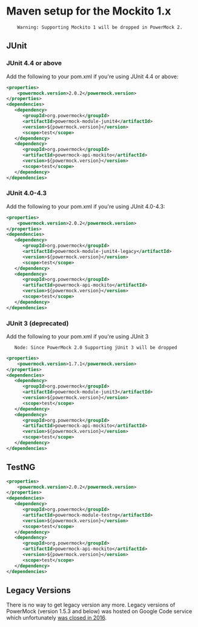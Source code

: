# Maven setup for the Mockito 1.x #

```
    Warning: Supporting Mockito 1 will be dropped in PowerMock 2.
```

## JUnit ##

### JUnit 4.4 or above ###

Add the following to your pom.xml if you're using JUnit 4.4 or above:

```xml
<properties>
    <powermock.version>2.0.2</powermock.version>
</properties>
<dependencies>
   <dependency>
      <groupId>org.powermock</groupId>
      <artifactId>powermock-module-junit4</artifactId>
      <version>${powermock.version}</version>
      <scope>test</scope>
   </dependency>
   <dependency>
      <groupId>org.powermock</groupId>
      <artifactId>powermock-api-mockito</artifactId>
      <version>${powermock.version}</version>
      <scope>test</scope>
   </dependency>
</dependencies>
```

### JUnit 4.0-4.3  ###

Add the following to your pom.xml if you're using JUnit 4.0-4.3:

```xml
<properties>
    <powermock.version>2.0.2</powermock.version>
</properties>
<dependencies>
   <dependency>
      <groupId>org.powermock</groupId>
      <artifactId>powermock-module-junit4-legacy</artifactId>
      <version>${powermock.version}</version>
      <scope>test</scope>
   </dependency>
   <dependency>
      <groupId>org.powermock</groupId>
      <artifactId>powermock-api-mockito</artifactId>
      <version>${powermock.version}</version>
      <scope>test</scope>
   </dependency>
</dependencies>
```

### JUnit 3 (deprecated) ###

Add the following to your pom.xml if you're using JUnit 3

```
   Node: Since PowerMock 2.0 Supporting jUnit 3 will be dropped
```

```xml
<properties>
    <powermock.version>1.7.1</powermock.version>
</properties>
<dependencies>
   <dependency>
      <groupId>org.powermock</groupId>
      <artifactId>powermock-module-junit3</artifactId>
      <version>${powermock.version}</version>
      <scope>test</scope>
   </dependency>
   <dependency>
      <groupId>org.powermock</groupId>
      <artifactId>powermock-api-mockito</artifactId>
      <version>${powermock.version}</version>
      <scope>test</scope>
   </dependency>
</dependencies>
```

## TestNG ##

```xml
<properties>
    <powermock.version>2.0.2</powermock.version>
</properties>
<dependencies>
   <dependency>
      <groupId>org.powermock</groupId>
      <artifactId>powermock-module-testng</artifactId>
      <version>${powermock.version}</version>
      <scope>test</scope>
   </dependency>
   <dependency>
      <groupId>org.powermock</groupId>
      <artifactId>powermock-api-mockito</artifactId>
      <version>${powermock.version}</version>
      <scope>test</scope>
   </dependency>  
</dependencies>
```

## Legacy Versions ##

There is no way to get legacy version any more. Legacy versions of PowerMock (version 1.5.3 and below) was hosted on Google Code service which unfortunately [was closed in 2016](https://opensource.googleblog.com/2015/03/farewell-to-google-code.html).
